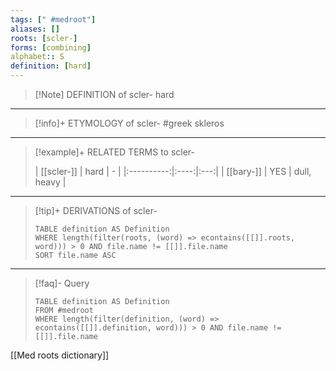 ```yaml
---
tags: [" #medroot"]
aliases: []
roots: [scler-]
forms: [combining]
alphabet:: S
definition: [hard]
---
```

>[!Note] DEFINITION of scler-
>hard
_____
>[!info]+ ETYMOLOGY of scler-
>#greek skleros
_____
>[!example]+ RELATED TERMS to scler-
>
>| [[scler-]] | hard |  -  |
|:----------:|:----:|:---:|
| [[bary-]] | YES  | dull, heavy    |
_____
>[!tip]+ DERIVATIONS of scler-
>```dataview
>TABLE definition AS Definition 
>WHERE length(filter(roots, (word) => econtains([[]].roots, word))) > 0 AND file.name != [[]].file.name
>SORT file.name ASC
>```
___
>[!faq]- Query
>```dataview
>TABLE definition AS Definition
>FROM #medroot
>WHERE length(filter(definition, (word) => econtains([[]].definition, word))) > 0 AND file.name != [[]].file.name
>```

[[Med roots dictionary]]